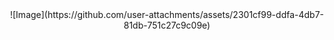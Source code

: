 <div align="center">
  ![Image](https://github.com/user-attachments/assets/2301cf99-ddfa-4db7-81db-751c27c9c09e)
</div>
